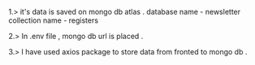 
1.>  it's data is saved on mongo db atlas .
    database name - newsletter
    collection name -  registers

2.>  In .env file , mongo db url is placed .

3.> I have used axios package to store data from fronted to mongo db .

